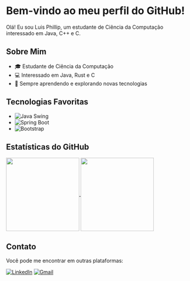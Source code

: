 # Bem-vindo ao meu perfil do GitHub!

Olá! Eu sou Luis Phillip, um estudante de Ciência da Computação interessado em Java, C++ e C.

## Sobre Mim

- 🎓 Estudante de Ciência da Computação
- 💻 Interessado em Java, Rust e C
- 🌱 Sempre aprendendo e explorando novas tecnologias

## Tecnologias Favoritas

- ![Java Swing](https://img.shields.io/badge/Java_Swing-007396?style=for-the-badge&logo=java&logoColor=white) 
- ![Spring Boot](https://img.shields.io/badge/Spring_Boot-6DB33F?style=for-the-badge&logo=spring&logoColor=white) 
- ![Bootstrap](https://img.shields.io/badge/Bootstrap-563D7C?style=for-the-badge&logo=bootstrap&logoColor=white) 

## Estatísticas do GitHub

<a href="https://github.com/Gaok1">
  <img height=200 align="center" src="https://github-readme-stats.vercel.app/api?username=Gaok1&theme=nightowl" />
</a>
<a href="https://github.com/Gaok1">
  <img height=200 align="center" src="https://github-readme-stats.vercel.app/api/top-langs?username=Gaok1&layout=compact&langs_count=8&card_width=250&theme=nightowl" />
</a>

## Contato

Você pode me encontrar em outras plataformas:

[![LinkedIn](https://img.shields.io/badge/LinkedIn-0077B5?style=for-the-badge&logo=linkedin&logoColor=white)](https://www.linkedin.com/in/luis-phillip-lemos-martins-8b6788a1/)
[![Gmail](https://img.shields.io/badge/Gmail-D14836?style=for-the-badge&logo=gmail&logoColor=white)](mailto:luisphilliplemosmartins@gmail.com)
